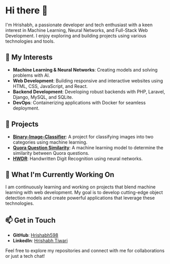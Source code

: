 # Hi there 👋

I'm Hrishabh, a passionate developer and tech enthusiast with a keen interest in Machine Learning, Neural Networks, and Full-Stack Web Development. I enjoy exploring and building projects using various technologies and tools.

## 🔭 My Interests

- **Machine Learning & Neural Networks**: Creating models and solving problems with AI.
- **Web Development**: Building responsive and interactive websites using HTML, CSS, JavaScript, and React.
- **Backend Development**: Developing robust backends with PHP, Laravel, Django, MySQL, and SQLite.
- **DevOps**: Containerizing applications with Docker for seamless deployment.

## 🚀 Projects

- **[Binary-Image-Classifier](https://github.com/Hrishabh598/Binary-Image-CLassifier)**: A project for classifying images into two categories using machine learning.
- **[Quora Question Similarity](https://github.com/Hrishabh598/Quora_question_similarity)**: A machine learning model to determine the similarity between Quora questions.
- **[HWDR](https://github.com/Hrishabh598/HWDR)**: Handwritten Digit Recognition using neural networks.

## 🌱 What I'm Currently Working On

I am continuously learning and working on projects that blend machine learning with web development. My goal is to develop cutting-edge object detection models and create powerful applications that leverage these technologies.

## 📫 Get in Touch

- **GitHub**: [Hrishabh598](https://github.com/Hrishabh598)
- **LinkedIn**: [Hrishabh Tiwari](https://www.linkedin.com/in/hrishabh-tiwari-84a5bb236/)

Feel free to explore my repositories and connect with me for collaborations or just a tech chat!
